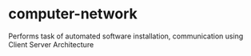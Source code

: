 # computer-network
Performs task of automated software installation, communication using Client Server Architecture
